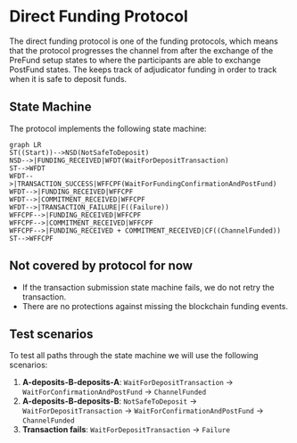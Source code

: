 # Direct Funding Protocol

The direct funding protocol is one of the funding protocols, which means that the protocol progresses the channel from after the exchange of the PreFund setup states to where the participants are able to exchange PostFund states. The keeps track of adjudicator funding in order to track when it is safe to deposit funds.

## State Machine

The protocol implements the following state machine:

```mermaid
graph LR
ST((Start))-->NSD(NotSafeToDeposit)
NSD-->|FUNDING_RECEIVED|WFDT(WaitForDepositTransaction)
ST-->WFDT
WFDT-->|TRANSACTION_SUCCESS|WFFCPF(WaitForFundingConfirmationAndPostFund)
WFDT-->|FUNDING_RECEIVED|WFFCPF
WFDT-->|COMMITMENT_RECEIVED|WFFCPF
WFDT-->|TRANSACTION_FAILURE|F((Failure))
WFFCPF-->|FUNDING_RECEIVED|WFFCPF
WFFCPF-->|COMMITMENT_RECEIVED|WFFCPF
WFFCPF-->|FUNDING_RECEIVED + COMMITMENT_RECEIVED|CF((ChannelFunded))
ST-->WFFCPF
```

## Not covered by protocol for now

- If the transaction submission state machine fails, we do not retry the transaction.
- There are no protections against missing the blockchain funding events.

## Test scenarios

To test all paths through the state machine we will use the following scenarios:

1. **A-deposits-B-deposits-A**: `WaitForDepositTransaction` -> `WaitForConfirmationAndPostFund` -> `ChannelFunded`
2. **A-deposits-B-deposits-B**: `NotSafeToDeposit` -> `WaitForDepositTransaction` -> `WaitForConfirmationAndPostFund` -> `ChannelFunded`
3. **Transaction fails**: `WaitForDepositTransaction` -> `Failure`
